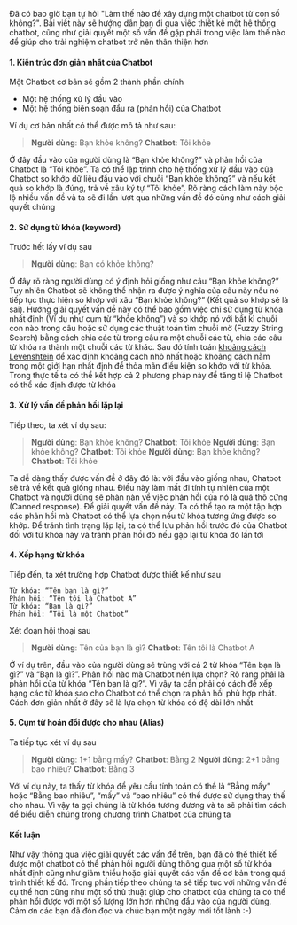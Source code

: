 Đã có bao giờ bạn tự hỏi "Làm thế nào để xây dựng một chatbot từ con số không?". Bài viết này sẽ hướng dẫn bạn đi qua việc thiết kế một hệ thống chatbot, cũng như giải quyết một số vấn đề gặp phải trong việc làm thế nào để giúp cho trải nghiệm chatbot trở nên thân thiện hơn

#### 1. Kiến trúc đơn giản nhất của Chatbot

Một Chatbot cơ bản sẽ gồm 2 thành phần chính
* Một hệ thống xử lý đầu vào
* Một hệ thống biên soạn đầu ra (phản hồi) của Chatbot  

Ví dụ cơ bản nhất có thể được mô tả như sau:

> **Người dùng**: Bạn khỏe không?
> **Chatbot**: Tôi khỏe

Ở đây đầu vào của người dùng là “Bạn khỏe không?” và phản hồi của Chatbot là “Tôi khỏe”. Ta có thể lập trình cho hệ thống xử lý đầu vào của Chatbot so khớp dữ liệu đầu vào với chuỗi “Bạn khỏe không?” và nếu kết quả so khớp là đúng, trả về xâu ký tự “Tôi khỏe”. Rõ ràng cách làm này bộc lộ nhiều vấn đề và ta sẽ đi lần lượt qua những vấn đề đó cũng như cách giải quyết chúng

#### 2. Sử dụng từ khóa (keyword)

Trước hết lấy ví dụ sau

> **Người dùng**: Bạn có khỏe không?

Ở đây rõ ràng người dùng có ý định hỏi giống như câu “Bạn khỏe không?” Tuy nhiên Chatbot sẽ không thể nhận ra được ý nghĩa của câu này nếu nó tiếp tục thực hiện so khớp với xâu “Bạn khỏe không?” (Kết quả so khớp sẽ là sai). Hướng giải quyết vấn đề này có thể bao gồm việc chỉ sử dụng từ khóa nhất định (Ví dụ như cụm từ “khỏe không”) và so khớp nó với bất kì chuỗi con nào trong câu hoặc sử dụng các thuật toán tìm chuỗi mờ (Fuzzy String Search) bằng cách chia các từ trong câu ra một chuỗi các từ, chia các câu từ khóa ra thành một chuỗi các từ khác. Sau đó tính toán [khoảng cách Levenshtein](http://stevehanov.ca/blog/index.php?id=114) để xác định khoảng cách nhỏ nhất hoặc khoảng cách nằm trong một giới hạn nhất định để thỏa mãn điều kiện so khớp với từ khóa. Trong thực tế ta có thể kết hợp cả 2 phương pháp này để tăng tỉ lệ Chatbot có thể xác định được từ khóa

#### 3. Xử lý vấn đề phản hồi lặp lại

Tiếp theo, ta xét ví dụ sau:

> **Người dùng**: Bạn khỏe không?
> **Chatbot**: Tôi khỏe
> **Người dùng**: Bạn khỏe không?
> **Chatbot**: Tôi khỏe
> **Người dùng**: Bạn khỏe không?
> **Chatbot**: Tôi khỏe

Ta dễ dàng thấy được vấn đề ở đây đó là: với đầu vào giống nhau, Chatbot sẽ trả về kết quả giống nhau. Điều này làm mất đi tính tự nhiên của một Chatbot và người dùng sẽ phàn nàn về việc phản hồi của nó là quá thô cứng (Canned response). Để giải quyết vấn đề này. Ta có thể tạo ra một tập hợp các phản hồi mà Chatbot có thể lựa chọn nếu từ khóa tương ứng được so khớp. Để tránh tình trạng lặp lại, ta có thể lưu phản hồi trước đó của Chatbot đối với từ khóa này và tránh phản hồi đó nếu gặp lại từ khóa đó lần tới 

#### 4. Xếp hạng từ khóa

Tiếp đến, ta xét trường hợp Chatbot được thiết kế như sau

```
Từ khóa: “Tên bạn là gì?”
Phản hồi: “Tên tôi là Chatbot A”
Từ khóa: “Bạn là gì?”
Phản hồi: “Tôi là một Chatbot”
```

Xét đoạn hội thoại sau

> **Người dùng**: Tên của bạn là gì?
> **Chatbot**: Tên tôi là Chatbot A

Ở ví dụ trên, đầu vào của người dùng sẽ trùng với cả 2 từ khóa “Tên bạn là gì?” và “Bạn là gì?”. Phản hồi nào mà Chatbot nên lựa chọn? Rõ ràng phải là phản hồi của từ khóa “Tên bạn là gì?”. Vì vậy ta cần phải có cách để xếp hạng các từ khóa sao cho Chatbot có thể chọn ra phản hồi phù hợp nhất. Cách đơn giản nhất ở đây sẽ là lựa chọn từ khóa có độ dài lớn nhất

#### 5. Cụm từ hoán đổi được cho nhau (Alias)

Ta tiếp tục xét ví dụ sau

> **Người dùng**: 1+1 bằng mấy?
> **Chatbot**: Bằng 2
> **Người dùng**: 2+1 bằng bao nhiêu?
> **Chatbot**: Bằng 3

Với ví dụ này, ta thấy từ khóa để yêu cầu tính toán có thể là “Bằng mấy” hoặc “Bằng bao nhiêu”, “mấy” và “bao nhiêu” có thể được sử dụng thay thế cho nhau. Vì vậy ta gọi chúng là từ khóa tương đương và ta sẽ phải tìm cách để biểu diễn chúng trong chương trình Chatbot của chúng ta

#### Kết luận

Như vậy thông qua việc giải quyết các vấn đề trên, bạn đã có thể thiết kế được một chatbot có thể phản hồi người dùng thông qua một số từ khóa nhất định cũng như giảm thiểu hoặc giải quyết các vấn đề cơ bản trong quá trình thiết kế đó. Trong phần tiếp theo chúng ta sẽ tiếp tục với những vấn đề cụ thể hơn cũng như một số thủ thuật giúp cho chatbot của chúng ta có thể phản hồi được với một số lượng lớn hơn những đầu vào của người dùng. Cảm ơn các bạn đã đón đọc và chúc bạn một ngày mới tốt lành :-)